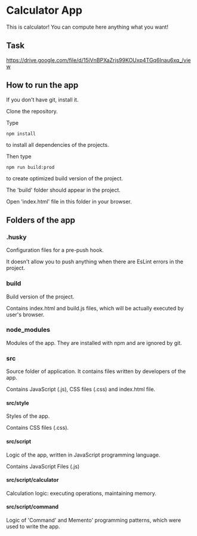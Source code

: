 # Calculator App

This is calculator! You can compute here anything what you want!

## Task

https://drive.google.com/file/d/15jVnBPXaZrjs99KOUxp4TGq6Inau6xq_/view

## How to run the app

If you don't have git, install it.

Clone the repository.

Type

```
npm install
```

to install all dependencies of the projects.

Then type

```
npm run build:prod
```

to create optimized build version of the project.

The 'build' folder should appear in the project.

Open 'index.html' file in this folder in your browser.

## Folders of the app

### .husky

Configuration files for a pre-push hook.

It doesn't allow you to push anything when there are EsLint errors in the project.

### build

Build version of the project.

Contains index.html and build.js files, which will be actually executed by user's browser.

### node_modules

Modules of the app. They are installed with npm and are ignored by git.

### src

Source folder of application. It contains files written by developers of the app.

Contains JavaScript (.js), CSS files (.css) and index.html file.

#### src/style

Styles of the app.

Contains CSS files (.css).

#### src/script

Logic of the app, written in JavaScript programming language.

Contains JavaScript Files (.js)

#### src/script/calculator

Calculation logic: executing operations, maintaining memory.

#### src/script/command

Logic of 'Command' and Memento' programming patterns, which were used to write the app.
